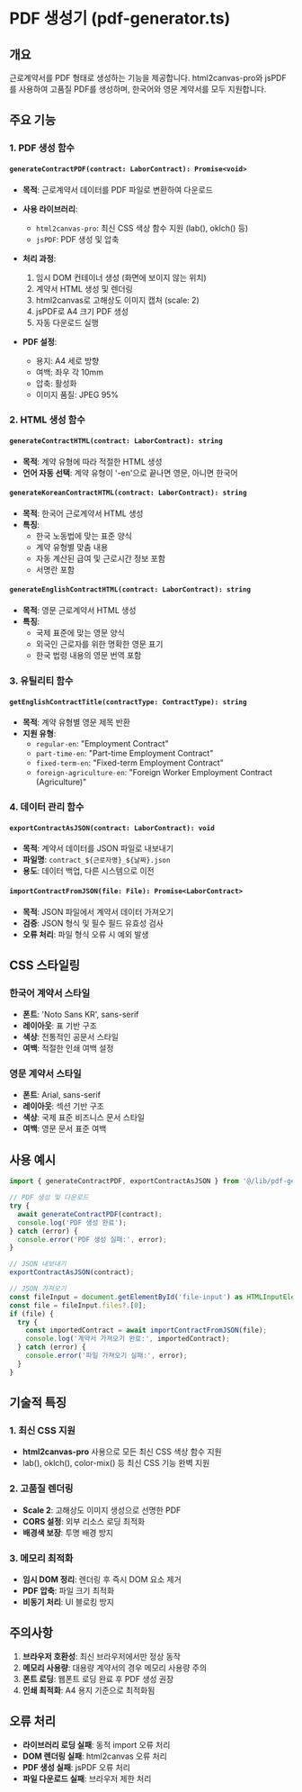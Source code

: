 # PDF 생성기 (pdf-generator.ts)

## 개요
근로계약서를 PDF 형태로 생성하는 기능을 제공합니다. html2canvas-pro와 jsPDF를 사용하여 고품질 PDF를 생성하며, 한국어와 영문 계약서를 모두 지원합니다.

## 주요 기능

### 1. PDF 생성 함수

#### `generateContractPDF(contract: LaborContract): Promise<void>`
- **목적**: 근로계약서 데이터를 PDF 파일로 변환하여 다운로드
- **사용 라이브러리**:
  - `html2canvas-pro`: 최신 CSS 색상 함수 지원 (lab(), oklch() 등)
  - `jsPDF`: PDF 생성 및 압축
- **처리 과정**:
  1. 임시 DOM 컨테이너 생성 (화면에 보이지 않는 위치)
  2. 계약서 HTML 생성 및 렌더링
  3. html2canvas로 고해상도 이미지 캡처 (scale: 2)
  4. jsPDF로 A4 크기 PDF 생성
  5. 자동 다운로드 실행

- **PDF 설정**:
  - 용지: A4 세로 방향
  - 여백: 좌우 각 10mm
  - 압축: 활성화
  - 이미지 품질: JPEG 95%

### 2. HTML 생성 함수

#### `generateContractHTML(contract: LaborContract): string`
- **목적**: 계약 유형에 따라 적절한 HTML 생성
- **언어 자동 선택**: 계약 유형이 '-en'으로 끝나면 영문, 아니면 한국어

#### `generateKoreanContractHTML(contract: LaborContract): string`
- **목적**: 한국어 근로계약서 HTML 생성
- **특징**:
  - 한국 노동법에 맞는 표준 양식
  - 계약 유형별 맞춤 내용
  - 자동 계산된 급여 및 근로시간 정보 포함
  - 서명란 포함

#### `generateEnglishContractHTML(contract: LaborContract): string`
- **목적**: 영문 근로계약서 HTML 생성
- **특징**:
  - 국제 표준에 맞는 영문 양식
  - 외국인 근로자를 위한 명확한 영문 표기
  - 한국 법령 내용의 영문 번역 포함

### 3. 유틸리티 함수

#### `getEnglishContractTitle(contractType: ContractType): string`
- **목적**: 계약 유형별 영문 제목 반환
- **지원 유형**:
  - `regular-en`: "Employment Contract"
  - `part-time-en`: "Part-time Employment Contract"
  - `fixed-term-en`: "Fixed-term Employment Contract"
  - `foreign-agriculture-en`: "Foreign Worker Employment Contract (Agriculture)"

### 4. 데이터 관리 함수

#### `exportContractAsJSON(contract: LaborContract): void`
- **목적**: 계약서 데이터를 JSON 파일로 내보내기
- **파일명**: `contract_${근로자명}_${날짜}.json`
- **용도**: 데이터 백업, 다른 시스템으로 이전

#### `importContractFromJSON(file: File): Promise<LaborContract>`
- **목적**: JSON 파일에서 계약서 데이터 가져오기
- **검증**: JSON 형식 및 필수 필드 유효성 검사
- **오류 처리**: 파일 형식 오류 시 예외 발생

## CSS 스타일링

### 한국어 계약서 스타일
- **폰트**: 'Noto Sans KR', sans-serif
- **레이아웃**: 표 기반 구조
- **색상**: 전통적인 공문서 스타일
- **여백**: 적절한 인쇄 여백 설정

### 영문 계약서 스타일
- **폰트**: Arial, sans-serif
- **레이아웃**: 섹션 기반 구조
- **색상**: 국제 표준 비즈니스 문서 스타일
- **여백**: 영문 문서 표준 여백

## 사용 예시

```typescript
import { generateContractPDF, exportContractAsJSON } from '@/lib/pdf-generator';

// PDF 생성 및 다운로드
try {
  await generateContractPDF(contract);
  console.log('PDF 생성 완료');
} catch (error) {
  console.error('PDF 생성 실패:', error);
}

// JSON 내보내기
exportContractAsJSON(contract);

// JSON 가져오기
const fileInput = document.getElementById('file-input') as HTMLInputElement;
const file = fileInput.files?.[0];
if (file) {
  try {
    const importedContract = await importContractFromJSON(file);
    console.log('계약서 가져오기 완료:', importedContract);
  } catch (error) {
    console.error('파일 가져오기 실패:', error);
  }
}
```

## 기술적 특징

### 1. 최신 CSS 지원
- **html2canvas-pro** 사용으로 모든 최신 CSS 색상 함수 지원
- lab(), oklch(), color-mix() 등 최신 CSS 기능 완벽 지원

### 2. 고품질 렌더링
- **Scale 2**: 고해상도 이미지 생성으로 선명한 PDF
- **CORS 설정**: 외부 리소스 로딩 최적화
- **배경색 보장**: 투명 배경 방지

### 3. 메모리 최적화
- **임시 DOM 정리**: 렌더링 후 즉시 DOM 요소 제거
- **PDF 압축**: 파일 크기 최적화
- **비동기 처리**: UI 블로킹 방지

## 주의사항

1. **브라우저 호환성**: 최신 브라우저에서만 정상 동작
2. **메모리 사용량**: 대용량 계약서의 경우 메모리 사용량 주의
3. **폰트 로딩**: 웹폰트 로딩 완료 후 PDF 생성 권장
4. **인쇄 최적화**: A4 용지 기준으로 최적화됨

## 오류 처리

- **라이브러리 로딩 실패**: 동적 import 오류 처리
- **DOM 렌더링 실패**: html2canvas 오류 처리
- **PDF 생성 실패**: jsPDF 오류 처리
- **파일 다운로드 실패**: 브라우저 제한 처리

